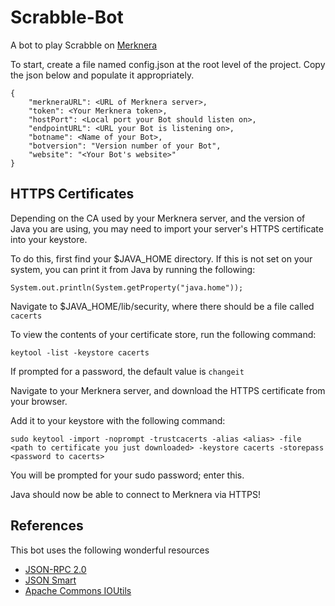 # Scrabble-Bot
A bot to play Scrabble on [Merknera](https://github.com/mleonard87/merknera)

To start, create a file named config.json at the root level of the project.  Copy the json below and populate it appropriately.

~~~~
{
    "merkneraURL": <URL of Merknera server>,
    "token": <Your Merknera token>,
    "hostPort": <Local port your Bot should listen on>,
    "endpointURL": <URL your Bot is listening on>,
    "botname": <Name of your Bot>,
    "botversion": "Version number of your Bot",
    "website": "<Your Bot's website>"
}
~~~~

## HTTPS Certificates
Depending on the CA used by your Merknera server, and the version of Java you are using, you may need to import your server's HTTPS certificate into your keystore.

To do this, first find your $JAVA_HOME directory.  If this is not set on your system, you can print it from Java by running the following:

`System.out.println(System.getProperty("java.home"));`

Navigate to $JAVA_HOME/lib/security, where there should be a file called `cacerts`

To view the contents of your certificate store, run the following command:

`keytool -list -keystore cacerts`

If prompted for a password, the default value is `changeit`

Navigate to your Merknera server, and download the HTTPS certificate from your browser.

Add it to your keystore with the following command:

`sudo keytool -import -noprompt -trustcacerts -alias <alias> -file <path to certificate you just downloaded> -keystore cacerts -storepass <password to cacerts>`

You will be prompted for your sudo password; enter this.

Java should now be able to connect to Merknera via HTTPS!

## References
This bot uses the following wonderful resources

* [JSON-RPC 2.0](http://software.dzhuvinov.com/json-rpc-2.0-base.html)
* [JSON Smart](https://code.google.com/archive/p/json-smart/)
* [Apache Commons IOUtils](https://commons.apache.org/proper/commons-io/)
